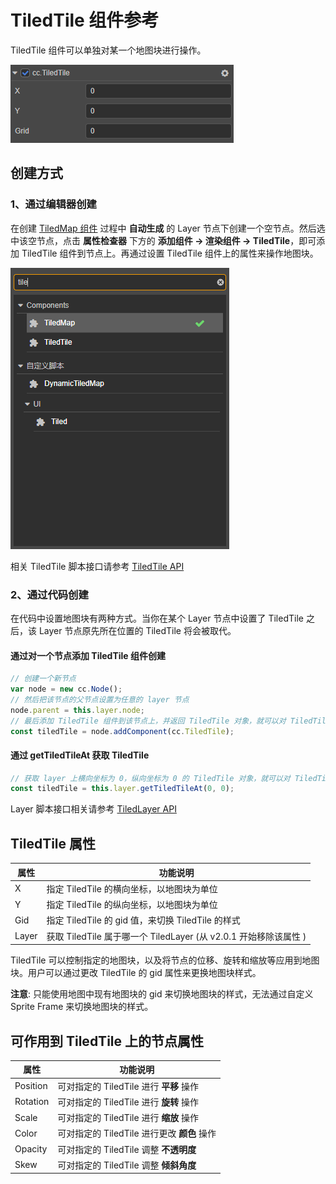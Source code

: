 # TiledTile 组件参考

TiledTile 组件可以单独对某一个地图块进行操作。

![tiledtile-component](./tiledtile/tiledtile-component.png)

## 创建方式

### 1、通过编辑器创建

在创建 [TiledMap 组件](tiledmap.md) 过程中 **自动生成** 的 Layer 节点下创建一个空节点。然后选中该空节点，点击 **属性检查器** 下方的 **添加组件 -> 渲染组件 -> TiledTile**，即可添加 TiledTile 组件到节点上。再通过设置 TiledTile 组件上的属性来操作地图块。

![](./tiledtile/add_tiledtile.png)

相关 TiledTile 脚本接口请参考 [TiledTile API](../../../api/zh/classes/TiledTile.html)

### 2、通过代码创建

在代码中设置地图块有两种方式。当你在某个 Layer 节点中设置了 TiledTile 之后，该 Layer 节点原先所在位置的 TiledTile 将会被取代。

#### 通过对一个节点添加 TiledTile 组件创建

```ts
// 创建一个新节点
var node = new cc.Node();
// 然后把该节点的父节点设置为任意的 layer 节点
node.parent = this.layer.node;  
// 最后添加 TiledTile 组件到该节点上，并返回 TiledTile 对象，就可以对 TiledTile 对象进行一系列操作
const tiledTile = node.addComponent(cc.TiledTile);  
```

#### 通过 getTiledTileAt 获取 TiledTile

```ts
// 获取 layer 上横向坐标为 0，纵向坐标为 0 的 TiledTile 对象，就可以对 TiledTile 对象进行一系列操作
const tiledTile = this.layer.getTiledTileAt(0, 0);
```

Layer 脚本接口相关请参考 [TiledLayer API](../../../api/zh/classes/TiledLayer.html)

## TiledTile 属性

| 属性 |   功能说明
| ------| ----------- |
| X     | 指定 TiledTile 的横向坐标，以地图块为单位
| Y     | 指定 TiledTile 的纵向坐标，以地图块为单位
| Gid   | 指定 TiledTile 的 gid 值，来切换 TiledTile 的样式
| Layer | 获取 TiledTile 属于哪一个 TiledLayer (从 v2.0.1 开始移除该属性 )

TiledTile 可以控制指定的地图块，以及将节点的位移、旋转和缩放等应用到地图块。用户可以通过更改 TiledTile 的 gid 属性来更换地图块样式。

**注意**: 只能使用地图中现有地图块的 gid 来切换地图块的样式，无法通过自定义 Sprite Frame 来切换地图块的样式。

## 可作用到 TiledTile 上的节点属性

| 属性 |   功能说明
| ------| ----------- |
| Position | 可对指定的 TiledTile 进行 **平移** 操作
| Rotation | 可对指定的 TiledTile 进行 **旋转** 操作
| Scale    | 可对指定的 TiledTile 进行 **缩放** 操作
| Color    | 可对指定的 TiledTile 进行更改 **颜色** 操作
| Opacity  | 可对指定的 TiledTile 调整 **不透明度**
| Skew     | 可对指定的 TiledTile 调整 **倾斜角度**
